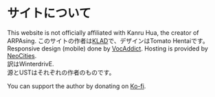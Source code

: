 # サイトについて

This website is not officially affiliated with Kanru Hua, the creator of ARPAsing. このサイトの作者は[KLAD]()で、デザインはTomato Hentaiです。Responsive design (mobile) done by [VocAddict]().
Hosting is provided by [NeoCities]().  
訳はWinterdrivE.  
源とUSTはそれぞれの作者のものです。

You can support the author by donating on [Ko-fi]().
